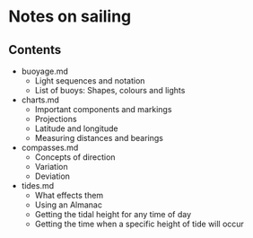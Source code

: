 # Notes on sailing

## Contents
* buoyage.md
  - Light sequences and notation
  - List of buoys: Shapes, colours and lights
* charts.md
  - Important components and markings
  - Projections
  - Latitude and longitude
  - Measuring distances and bearings
* compasses.md
  - Concepts of direction
  - Variation
  - Deviation
* tides.md
  - What effects them
  - Using an Almanac
  - Getting the tidal height for any time of day
  - Getting the time when a specific height of tide will occur
